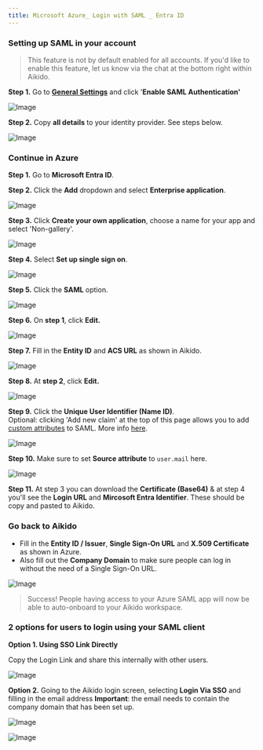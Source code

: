 ```yaml
---
title: Microsoft Azure_ Login with SAML _ Entra ID
---
```



### Setting up SAML in your account

> This feature is not by default enabled for all accounts. If you'd like to enable this feature, let us know via the chat at the bottom right within Aikido.

**Step 1.** Go to [**General Settings**](https://app.aikido.dev/settings/account) and click '**Enable SAML Authentication'**

![Image](https://ucarecdn.com/226233e4-b7ed-4614-a3c7-2316aa00830e/)

**Step 2.** Copy **all details** to your identity provider. See steps below.

![Image](https://ucarecdn.com/af05c8a1-f44f-499c-85a3-40090e79ede6/)

### Continue in Azure

**Step 1.** Go to **Microsoft Entra ID**.

**Step 2.** Click the **Add** dropdown and select **Enterprise application**.

![Image](https://ucarecdn.com/e2b0c97b-cd57-473d-a88b-ae86bae5f17e/)

**Step 3.** Click **Create your own application**, choose a name for your app and select 'Non-gallery'.

![Image](https://ucarecdn.com/34300cbc-6836-46d3-bcda-326d3726eaac/)

**Step 4.** Select **Set up single sign on**.

![Image](https://ucarecdn.com/041ab86f-83f5-4f7d-b318-3a5e4b8a4fdb/)

**Step 5.** Click the **SAML** option.

![Image](https://ucarecdn.com/1659ec2c-7283-426d-894c-48ef502505ec/)

**Step 6.** On **step 1**, click **Edit.**

![Image](https://ucarecdn.com/62185eb3-6a97-427b-b914-3a1ec840b54c/)

**Step 7.** Fill in the **Entity ID** and **ACS URL** as shown in Aikido.

![Image](https://ucarecdn.com/b29695e0-9d2a-4f64-9a88-e30172e85348/)

**Step 8.** At **step 2**, click **Edit.**

![Image](https://ucarecdn.com/0cc0859a-2fbd-4ca9-9442-c8114c034d3b/)

**Step 9.** Click the **Unique User Identifier (Name ID)**.\
Optional: clicking 'Add new claim' at the top of this page allows you to add [custom attributes](https://help.aikido.dev/doc/saml-user-rights-using-custom-attributes/doc6Jm7BYzwg) to SAML. More info [here](https://help.aikido.dev/doc/microsoft-azure-custom-attributes-with-saml--entra-id/docFaysVwVZy).

![Image](https://ucarecdn.com/c58d21d6-7556-43db-96eb-3f2b81663b8d/)

**Step 10.** Make sure to set **Source attribute** to `user.mail` here.

![Image](https://ucarecdn.com/7359629d-6b9b-4c7a-822a-46ddb14ae30e/)

**Step 11.** At step 3 you can download the **Certificate (Base64)** & at step 4 you'll see the **Login URL** and **Mircosoft Entra Identifier**. These should be copy and pasted to Aikido.

### Go back to Aikido

- Fill in the **Entity ID / Issuer**, **Single Sign-On URL** and **X.509 Certificate** as shown in Azure.
- Also fill out the **Company Domain** to make sure people can log in without the need of a Single Sign-On URL.

![Image](https://ucarecdn.com/ecd63576-b9c5-464a-ae53-3bbb1494f534/)

> Success! People having access to your Azure SAML app will now be able to auto-onboard to your Aikido workspace.

### 2 options for users to login using your SAML client

**Option 1. Using SSO Link Directly**

Copy the Login Link and share this internally with other users.

![Image](https://ucarecdn.com/bf7e0490-bc80-42f3-8517-805537105a8d/)

**Option 2.** Going to the Aikido login screen, selecting **Login Via SSO** and filling in the email address **Important**: the email needs to contain the company domain that has been set up.

![Image](https://ucarecdn.com/a72d4e17-3465-4a72-bd1b-5b15115eb4da/)

![Image](https://ucarecdn.com/9ad5fafb-e1f7-4ac8-b3b7-37d4639c046d/)